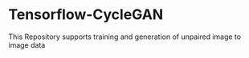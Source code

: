 # Tensorflow-CycleGAN
This Repository supports training and generation of unpaired image to image data
